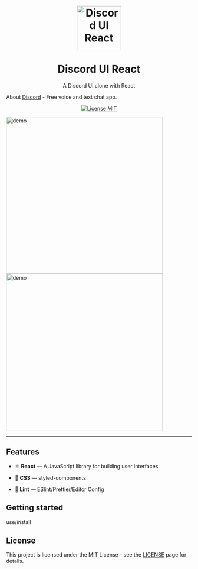 <h1 align="center">
<br>
  <img src="LOGO_URL" alt="Discord UI React" width="120">
<br>
<br>
Discord UI React
</h1>

<p align="center">A Discord UI clone with React</p>

About [Discord](https://discord.com) - Free voice and text chat app.

<p align="center">
  <a href="https://opensource.org/licenses/MIT">
    <img src="https://img.shields.io/badge/License-MIT-blue.svg" alt="License MIT">
  </a>
</p>

[//]: # (gifs/images)
<div>
  <img src="IMAGE_1_URL" alt="demo" height="425">
  <img src="IMAGE_2_URL" alt="demo" height="425">
</div>

<hr />

## Features

[//]: # (project features)


- ⚛️ **React** — A JavaScript library for building user interfaces
- 💅 **CSS** — styled-components

- 💖 **Lint** — ESlint/Prettier/Editor Config

## Getting started

use/install


## License

This project is licensed under the MIT License - see the [LICENSE](https://opensource.org/licenses/MIT) page for details.

